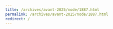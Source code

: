 ```yaml
---
title: /archives/avant-2025/node/1887.html
permalink: /archives/avant-2025/node/1887.html
redirect: /
---
```

